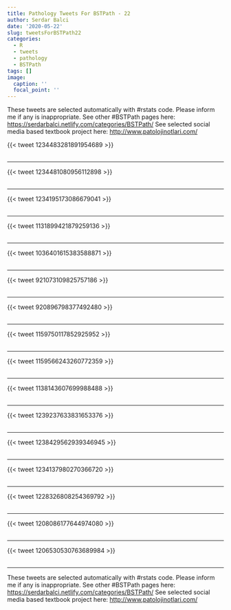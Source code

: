 ```yaml
---
title: Pathology Tweets For BSTPath - 22
author: Serdar Balci
date: '2020-05-22'
slug: tweetsForBSTPath22
categories:
  - R
  - tweets
  - pathology
  - BSTPath
tags: []
image:
  caption: ''
  focal_point: ''
---
```



These tweets are selected automatically with #rstats code. Please inform me if any is inappropriate.
See other #BSTPath pages here: https://serdarbalci.netlify.com/categories/BSTPath/ 
See selected social media based textbook project here: http://www.patolojinotlari.com/

{{< tweet 1234483281891954689 >}}
<br>
<br>
<hr>
{{< tweet 1234481080956112898 >}}
<br>
<br>
<hr>
{{< tweet 1234195173086679041 >}}
<br>
<br>
<hr>
{{< tweet 1131899421879259136 >}}
<br>
<br>
<hr>
{{< tweet 1036401615383588871 >}}
<br>
<br>
<hr>
{{< tweet 921073109825757186 >}}
<br>
<br>
<hr>
{{< tweet 920896798377492480 >}}
<br>
<br>
<hr>
{{< tweet 1159750117852925952 >}}
<br>
<br>
<hr>
{{< tweet 1159566243260772359 >}}
<br>
<br>
<hr>
{{< tweet 1138143607699988488 >}}
<br>
<br>
<hr>
{{< tweet 1239237633831653376 >}}
<br>
<br>
<hr>
{{< tweet 1238429562939346945 >}}
<br>
<br>
<hr>
{{< tweet 1234137980270366720 >}}
<br>
<br>
<hr>
{{< tweet 1228326808254369792 >}}
<br>
<br>
<hr>
{{< tweet 1208086177644974080 >}}
<br>
<br>
<hr>
{{< tweet 1206530530763689984 >}}
<br>
<br>
<hr>


These tweets are selected automatically with #rstats code. Please inform me if any is inappropriate.
See other #BSTPath pages here: https://serdarbalci.netlify.com/categories/BSTPath/ 
See selected social media based textbook project here: http://www.patolojinotlari.com/
